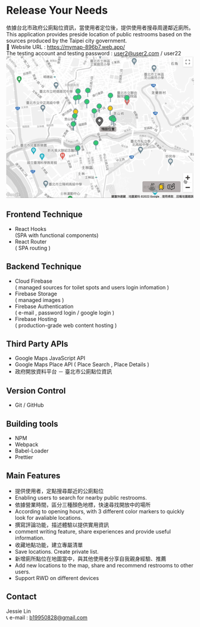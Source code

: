 # Release Your Needs

依據台北市政府公廁點位資訊，當使用者定位後，提供使用者搜尋周邊鄰近廁所。  
This application provides preside location of public restrooms based on the sources produced by the Taipei city government.  
🔗 Website URL : https://mymap-896b7.web.app/  
The testing account and testing password : user2@user2.com / user22  
![Alt text](./src/source/map-map.gif) 

## Frontend Technique
- React Hooks   
  (SPA with functional components)
- React Router  
  ( SPA routing )
 
## Backend Technique
- Cloud Firebase  
  ( managed sources for toilet spots and users login infomation )
- Firebase Storage  
  ( managed images )
- Firebase Authentication   
  ( e-mail , password login / google login )
- Firebase Hosting  
  ( production-grade web content hosting )

## Third Party APIs
- Google Maps JavaScript API  
- Google Maps Place API ( Place Search , Place Details )  
- 政府開放資料平台 － 臺北市公廁點位資訊

## Version Control
- Git / GitHub

## Building tools
- NPM 
- Webpack  
- Babel-Loader
- Prettier 

## Main Features
- 提供使用者，定點搜尋鄰近的公廁點位
- Enabling users to search for nearby public restrooms.
- 依據營業時間，區分三種顏色地標，快速尋找開放中的場所
- According to opening hours, with 3 different color markers to quickly look for avaliable locations.
- 撰寫評論功能，描述體驗以提供實用資訊
- comment writing feature, share experiences and provide useful information. 
- 收藏地點功能，建立專屬清單
- Save locations. Create private list.
- 新增廁所點位在地圖當中，與其他使用者分享自我親身經驗、推薦
- Add new locations to the map, share and recommend restrooms to other users.
- Support RWD on different devices

## Contact
Jessie Lin  
📞 e-mail : b19950828@gmail.com